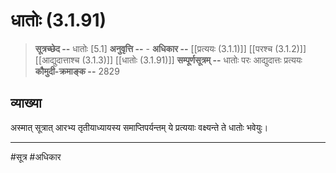 # धातोः (3.1.91)
> **सूत्रच्छेद --** धातोः [5.1]
> **अनुवृत्ति --** -
> **अधिकार --** [[प्रत्ययः (3.1.1)]] [[परश्च (3.1.2)]] [[आद्युदात्ताश्च (3.1.3)]] [[धातोः (3.1.91)]]
> **सम्पूर्णसूत्रम् --** धातोः परः आद्युदात्तः प्रत्ययः
> **कौमुदी-क्रमाङ्क --** 2829

## व्याख्या

अस्मात् सूत्रात् आरभ्य तृतीयाध्यायस्य समाप्तिपर्यन्तम् ये प्रत्ययाः वक्ष्यन्ते ते धातोः भवेयुः।

---
#सूत्र #अधिकार 